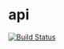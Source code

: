# api
[![Build Status](https://travis-ci.org/leandrosb/api.svg?branch=master)](https://travis-ci.org/leandrosb/api)
